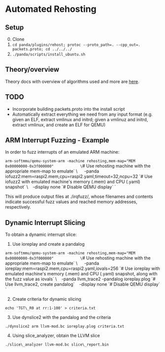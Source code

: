 # Automated Rehosting

## Setup

0. Clone
1. `cd panda/plugins/rehost; protoc --proto_path=. --cpp_out=. packets.proto; cd ../../../`
2. `./panda/scripts/install_ubuntu.sh`


## Theory/overview

Theory docs with overview of algorithms used and more are [here](./THEORY.md).


## TODO

* Incorporate building packets.proto into the install script
* Automatically extract everything we need from any input format (e.g. given an ELF, extract vmlinux and initrd; given a vmlinuz and initrd, extract vmlinux, and create an ELF for QEMU)


## ARM Interrupt Fuzzing - Example

In order to fuzz interrupts of an emulated ARM machine:

`arm-softmmu/qemu-system-arm -machine rehosting,mem-map="MEM 0x00000000-0x3f000000"            \`# Use rehosting machine with the appropriate mem-map to emulate\` \\ ` 
`                            -panda iofuzz2:mem=raspi2.mem,cpu=raspi2.yaml,timeout=32,ncpu=32  \`# Use iofuzz2 with emulated machine's memory (.mem) and CPU (.yaml) snapshot\` \\ `
`                            -display none                                                     \`# Disable QEMU display\` `

This will produce output files at ./irqfuzz/, whose filenames and contents indicate successful fuzz values and reached memory addresses, respectively.

## Dynamic Interrupt Slicing

To obtain a dynamic interrupt slice:

1. Use ioreplay and create a pandalog

`arm-softmmu/qemu-system-arm -machine rehosting,mem-map="MEM 0x00000000-0x3f000000"            \`# Use rehosting machine with the appropriate mem-map to emulate\` \\ ` 
`                            -panda ioreplay:mem=raspi2.mem,cpu=raspi2.yaml,iovals=256         \`# Use ioreplay with emulated machine's memory (.mem) and CPU (.yaml) snapshot, along with the fuzz value as iovals\` \\ `
`                            -panda llvm\_trace2 -pandalog ioreplay.plog                       \`# Use llvm\_trace2, create pandalog\` `
`                            -display none                                                     \`# Disable QEMU display\` `

2. Create criteria for dynamic slicing

`echo 'TGT\_R0 at rr:1-100' > criteria.txt`

3. Use dynslice2 with the pandalog and the criteria

`./dynslice2 arm llvm-mod.bc ioreplay.plog criteria.txt`

4. Using slice_analyzer, obtain the LLVM slice

`./slice\_analyzer llvm-mod.bc slice\_report.bin`
